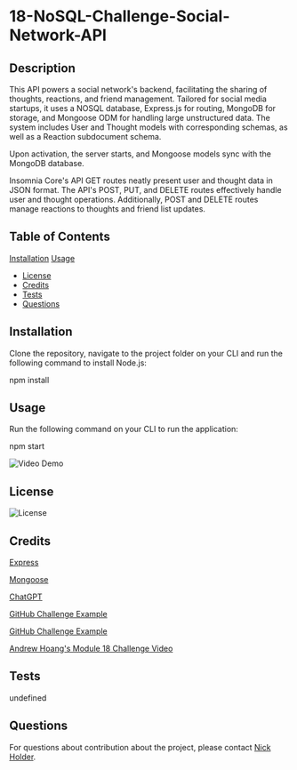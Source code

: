 # 18-NoSQL-Challenge-Social-Network-API

## Description
This API powers a social network's backend, facilitating the sharing of thoughts, reactions, and friend management. Tailored for social media startups, it uses a NOSQL database, Express.js for routing, MongoDB for storage, and Mongoose ODM for handling large unstructured data. The system includes User and Thought models with corresponding schemas, as well as a Reaction subdocument schema.

Upon activation, the server starts, and Mongoose models sync with the MongoDB database.

Insomnia Core's API GET routes neatly present user and thought data in JSON format. The API's POST, PUT, and DELETE routes effectively handle user and thought operations. Additionally, POST and DELETE routes manage reactions to thoughts and friend list updates.

## Table of Contents
[Installation](#installation)
[Usage](#usage)
  - [License](#license)
  - [Credits](#credits)
  - [Tests](#tests)
  - [Questions](#questions)

  ## Installation
  Clone the repository, navigate to the project folder on your CLI and run the following command to install Node.js:

npm install

## Usage
Run the following command on your CLI to run the application:

npm start

![Video Demo]()

## License
  ![License](https://img.shields.io/badge/License-MIT-brightgreen)

  ## Credits
  [Express](https://www.npmjs.com/package/express)

  [Mongoose](https://www.npmjs.com/package/mongoose)

  [ChatGPT](https://chat.openai.com/c/278de262-3dcf-4162-a009-1e6f5d8d8acd)

  [GitHub Challenge Example](https://github.com/njthanhtrang/18.-NoSQL-Challenge-Social-Network-API)
  
  [GitHub Challenge Example](https://github.com/Grunt395/Module-18-Challenge)
  
  [Andrew Hoang's Module 18 Challenge Video](https://zoom.us/rec/play/u1ASslllh6Nd1g1aZtE148HTyL2xwggpGZQGcjV0Tkodqaj3xgNC2RYrEuJ_Ho8b-uR7hOR6WbCZkmhQ.CNKoBLqMYRrY2hIE?continueMode=true)

  ## Tests
  undefined

  ## Questions
  For questions about contribution about the project, please contact [Nick Holder](mailto:ngholder@hotmail.com).

